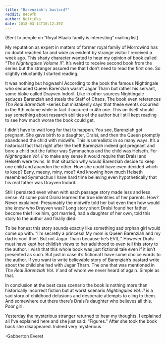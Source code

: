 ```yaml
---
title: "Barenziah's bastard?"
reddit: 84c9fh
author: NeitiOka
date: 2018-03-14T10:12:39Z
---
```


(Sent to people on “Royal Hlaalu family is interesting” mailing list)
 
My reputation as expert in matters of former royal family of Morrowind has no doubt reached far and wide as evident by strange visitor I received a week ago. This shady character wanted to hear my opinion of book called “*The Nightingales Volume II*”. It’s weird to receive second book from the series but the stranger assured me that I don’t need to read the first one. So slightly reluctantly I started reading.

It was nothing but hogwash! According to the book the famous Nightingale who seduced Queen Barenziah wasn’t Jagar Tharn but rather his servant, some bloke called Drayven Indoril. Like in other sources Nightingale seduces Barenziah and steals the Staff of Chaos. The book even references *The Real Barenziah* -series but mistakenly says that these events occurred in the 9th volume while in fact it occured in 4th one. This on itself should say something about research abilities of the author but I still kept reading to see how much worse the book could get.

I didn’t have to wait long for that to happen. You see, Barenziah got pregnant. She gave birth to a daughter, Dralsi, and then the Queen promptly abandoned the child with midwife. This is unrealistic in so many ways. It’s a historical fact that right after the theft Barenziah indeed got pregnant and bore a child but the father was Symmachus and the child was Helseth. For *Nightingales Vol. II* to make any sense it would require that Dralsi and Helseth were twins. In that situation why would Barenziah decide to keep one child and abandon the other. How she could have even decided which to keep? Eeny, meeny, miny, moe? And knowing how much Helseth resembled Symmachus I have hard time believing even hypothetically that his real father was Drayven Indoril.

Still I persisted even when with each passage story made less and less sense. At some point Dralsi learned the true identities of her parents. How? Never explained. Presumably the midwife told her but even then how would she know who Drayven was? Long story short Dralsi found her father, become thief like him, got married, had a daughter of her own, told this story to the author and finally died. 

To be honest this story sounds exactly like something sad orphan girl would come up with. “I’m secretly a princess! My mom is Queen Barenziah and my dad is cool thief. But not Jagar Tharn because he’s EVIL.” However Dralsi must have kept her childish views to her adulthood to even tell this story to the author. I wish that this whole book was just fictional tale even if it isn’t presented as such. But just in case it’s fictional I have some choice words to the author. If you want to write believable story of Barenziah’s bastard write about the child she had with Jagar Tharn. The one that was mentioned in *The Real Barenziah Vol. V* and of whom we never heard of again. Simple as that.

In conclusion at the best case scenario the book is nothing more than historically incorrect fiction but at worst scenario *Nightingales Vol. II* is a sad story of childhood delusions and desperate attempts to cling to them. And somewhere out there there’s Dralsi’s daughter who believes all this. Poor girl.

Yesterday the mysterious stranger returned to hear my thoughts. I explained all I’ve explained here and she just said: “Figures.” After she took the book back she disappeared. Indeed very mysterious. 

-Gabberton Everet

